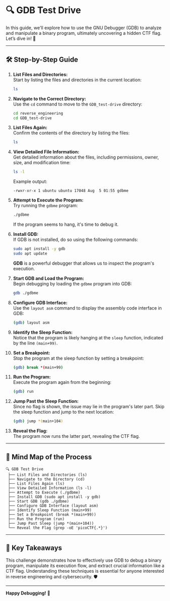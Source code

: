 # **🔍 GDB Test Drive**

In this guide, we'll explore how to use the GNU Debugger (GDB) to analyze and manipulate a binary program, ultimately uncovering a hidden CTF flag. Let’s dive in! 🚀

---

## **🛠️ Step-by-Step Guide**

1. **List Files and Directories:**  
   Start by listing the files and directories in the current location:  
   ```bash
   ls
   ```

2. **Navigate to the Correct Directory:**  
   Use the `cd` command to move to the `GDB_test-drive` directory:  
   ```bash
   cd reverse_engineering
   cd GDB_test-drive
   ```

3. **List Files Again:**  
   Confirm the contents of the directory by listing the files:  
   ```bash
   ls
   ```

4. **View Detailed File Information:**  
   Get detailed information about the files, including permissions, owner, size, and modification time:  
   ```bash
   ls -l
   ```
   Example output:  
   ```text
   -rwxr-xr-x 1 ubuntu ubuntu 17048 Aug  5 01:55 gdbme
   ```

5. **Attempt to Execute the Program:**  
   Try running the `gdbme` program:  
   ```bash
   ./gdbme
   ```
   If the program seems to hang, it's time to debug it.

6. **Install GDB:**  
   If GDB is not installed, do so using the following commands:  
   ```bash
   sudo apt install -y gdb
   sudo apt update
   ```
   **GDB** is a powerful debugger that allows us to inspect the program's execution.

7. **Start GDB and Load the Program:**  
   Begin debugging by loading the `gdbme` program into GDB:  
   ```bash
   gdb ./gdbme
   ```

8. **Configure GDB Interface:**  
   Use the `layout asm` command to display the assembly code interface in GDB:  
   ```bash
   (gdb) layout asm
   ```

9. **Identify the Sleep Function:**  
   Notice that the program is likely hanging at the `sleep` function, indicated by the line `(main+99)`.

10. **Set a Breakpoint:**  
    Stop the program at the sleep function by setting a breakpoint:  
    ```bash
    (gdb) break *(main+99)
    ```

11. **Run the Program:**  
    Execute the program again from the beginning:  
    ```bash
    (gdb) run
    ```

12. **Jump Past the Sleep Function:**  
    Since no flag is shown, the issue may lie in the program's later part. Skip the sleep function and jump to the next location:  
    ```bash
    (gdb) jump *(main+104)
    ```

13. **Reveal the Flag:**  
    The program now runs the latter part, revealing the CTF flag.

---

## **📝 Mind Map of the Process**

```text
🔍 GDB Test Drive
 ├── List Files and Directories (ls)
 ├── Navigate to the Directory (cd)
 ├── List Files Again (ls)
 ├── View Detailed Information (ls -l)
 ├── Attempt to Execute (./gdbme)
 ├── Install GDB (sudo apt install -y gdb)
 ├── Start GDB (gdb ./gdbme)
 ├── Configure GDB Interface (layout asm)
 ├── Identify Sleep Function (main+99)
 ├── Set a Breakpoint (break *(main+99))
 ├── Run the Program (run)
 ├── Jump Past Sleep (jump *(main+104))
 └── Reveal the Flag (grep -oE 'picoCTF{.*}')
```

---

## **🔑 Key Takeaways**

This challenge demonstrates how to effectively use GDB to debug a binary program, manipulate its execution flow, and extract crucial information like a CTF flag. Understanding these techniques is essential for anyone interested in reverse engineering and cybersecurity. 🛡️

---

**Happy Debugging!** 🐞

